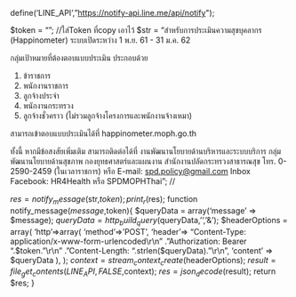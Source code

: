 define(‘LINE_API’,”https://notify-api.line.me/api/notify");
 
$token = “”; //ใส่Token ที่copy เอาไว้
$str = “สำหรับการประเมินความสุขบุคลากร (Happinometer) ระบบเปิดระหว่าง 1 พ.ย. 61 - 31 ม.ค. 62 

กลุ่มเป้าหมายที่ต้องตอบแบบประเมิน ประกอบด้วย
1. ข้าราชการ
2. พนักงานราชการ
3. ลูกจ้างประจำ
4. พนักงานกระทรวง
5. ลูกจ้างชั่วคราว (ไม่รวมลูกจ้างโครงการและพนักงานจ้างเหมา)

สามารถเข้าตอบแบบประเมินได้ที่ happinometer.moph.go.th

ทั้งนี้ หากมีข้อสงสัยเพิ่มเติม สามารถติดต่อได้ที่ งานพัฒนานโยบายด้านบริหารและระบบบริการ กลุ่มพัฒนานโยบายด้านสุขภาพ กองยุทธศาสตร์และแผนงาน สำนักงานปลัดกระทรวงสาธารณสุข โทร. 0-2590-2459 (ในเวลาราชการ) หรือ E-mail: spd.policy@gmail.com  Inbox Facebook: HR4Health หรือ SPDMOPHThai”; //
 
$res = notify_message($str,$token);
print_r($res);
function notify_message($message,$token){
 $queryData = array(‘message’ => $message);
 $queryData = http_build_query($queryData,’’,’&’);
 $headerOptions = array( 
         ‘http’=>array(
            ‘method’=>’POST’,
            ‘header’=> “Content-Type: application/x-www-form-urlencoded\r\n”
                      .”Authorization: Bearer “.$token.”\r\n”
                      .”Content-Length: “.strlen($queryData).”\r\n”,
            ‘content’ => $queryData
         ),
 );
 $context = stream_context_create($headerOptions);
 $result = file_get_contents(LINE_API,FALSE,$context);
 $res = json_decode($result);
 return $res;
}
